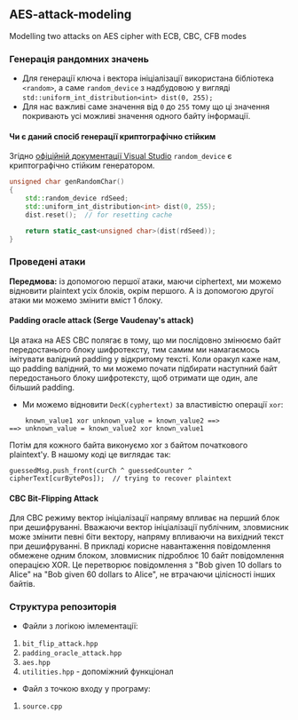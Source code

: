 ## AES-attack-modeling
Modelling two attacks on AES cipher with ECB, CBC, CFB modes


### Генерація рандомних значень
- Для генерації ключа і вектора ініціалізації використана бібліотека 
`<random>`, а саме `random_device` з надбудовою у вигляді `std::uniform_int_distribution<int> dist(0, 255);`  
- Для нас важливі саме значення від `0` до `255` тому що ці значення покривають
усі можливі значення одного байту інформації. 
#### Чи є даний спосіб генерації криптографічно стійким 
Згідно
[офіційній документації Visual Studio](https://learn.microsoft.com/en-us/cpp/standard-library/random?view=msvc-170#comments)
`random_device` є криптографічно стійким генератором. 
``` C++
unsigned char genRandomChar() 
{
    std::random_device rdSeed;  
    std::uniform_int_distribution<int> dist(0, 255); 
    dist.reset();  // for resetting cache

    return static_cast<unsigned char>(dist(rdSeed));
}
```
### Проведені атаки
**Передмова:** із допомогою першої атаки, маючи ciphertext, ми можемо відновити plaintext усіх блоків, окрім першого. 
А із допомогою другої атаки ми можемо змінити вміст 1 блоку.

#### Padding oracle attack (Serge Vaudenay's attack)
Ця атака на AES CBC полягає в тому, що ми послідовно змінюємо
байт передостанього блоку шифротексту, тим самим ми намагаємось 
імітувати валідний padding у відкритому тексті. Коли оракул каже нам, що padding валідний, 
то ми можемо почати підбирати наступний байт передостанього блоку шифротексту, щоб отримати ще один, але більший padding.  
- Ми можемо відновити `DecK(cyphertext)` за властивістю операції `xor`: 
```
    known_value1 xor unknown_value = known_value2 ==> 
==> unknown_value = known_value2 xor known_value1
```
Потім для кожного байта виконуємо xor з байтом початкового plaintext'у. В нашому коді це виглядає так: 
```
guessedMsg.push_front(curCh ^ guessedCounter ^ cipherText[curBytePos]);  // trying to recover plaintext 
```
#### CBC Bit-Flipping Attack
Для СВС режиму вектор ініціалізації напряму впливає на перший блок при 
дешифруванні. Вважаючи вектор ініціалізації публічним, зловмисник може змінити
певні біти вектору, напряму впливаючи на вихідний текст при дешифруванні.
В прикладі корисне навантаження повідомлення обмежене одним блоком, 
зловмисник підроблює 10 байт повідомлення операцією XOR. 
Це перетворює повідомлення з "Bob given 10 dollars to Alice" на "Bob given 
60 dollars to Alice", не втрачаючи цілісності інших байтів.

### Структура репозиторія 
- Файли з логікою імлементації: 
1. `bit_flip_attack.hpp`
2. `padding_oracle_attack.hpp`
3. `aes.hpp`
4. `utilities.hpp` - допоміжний функціонал
- Файл з точкою входу у програму: 
1. `source.cpp`